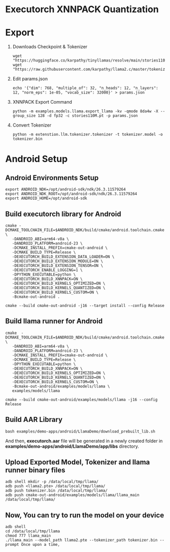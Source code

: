 # Executorch XNNPACK Quantization

# Export 
1. Downloads Checkpoint & Tokenizer
    ```
    wget "https://huggingface.co/karpathy/tinyllamas/resolve/main/stories110M.pt"
    wget "https://raw.githubusercontent.com/karpathy/llama2.c/master/tokenizer.model"
    ```
2. Edit params.json
    ```
    echo '{"dim": 768, "multiple_of": 32, "n_heads": 12, "n_layers": 12, "norm_eps": 1e-05, "vocab_size": 32000}' > params.json
    ```
3. XNNPACK Export Command
   
    ```
    python -m examples.models.llama.export_llama -kv -qmode 8da4w -X --group_size 128 -d fp32 -c stories110M.pt -p params.json
    ```
4. Convert Tokenizer
    ```
    python -m extenstion.llm.tokenizer.tokenizer -t tokenizer.model -o tokenizer.bin
    ```

# Android Setup
## Android Environments Setup
```
export ANDROID_NDK=/opt/android-sdk/ndk/26.3.11579264
export ANDROID_NDK_ROOT=/opt/android-sdk/ndk/26.3.11579264
export ANDROID_HOME=/opt/android-sdk
```

## Build executorch library for Android
 ```
 cmake -DCMAKE_TOOLCHAIN_FILE=$ANDROID_NDK/build/cmake/android.toolchain.cmake \
    -DANDROID_ABI=arm64-v8a \
    -DANDROID_PLATFORM=android-23 \
    -DCMAKE_INSTALL_PREFIX=cmake-out-android \
    -DCMAKE_BUILD_TYPE=Release \
    -DEXECUTORCH_BUILD_EXTENSION_DATA_LOADER=ON \
    -DEXECUTORCH_BUILD_EXTENSION_MODULE=ON \
    -DEXECUTORCH_BUILD_EXTENSION_TENSOR=ON \
    -DEXECUTORCH_ENABLE_LOGGING=1 \
    -DPYTHON_EXECUTABLE=python \
    -DEXECUTORCH_BUILD_XNNPACK=ON \
    -DEXECUTORCH_BUILD_KERNELS_OPTIMIZED=ON \
    -DEXECUTORCH_BUILD_KERNELS_QUANTIZED=ON \
    -DEXECUTORCH_BUILD_KERNELS_CUSTOM=ON \
    -Bcmake-out-android .

cmake --build cmake-out-android -j16 --target install --config Release
 ```

 ## Build llama runner for Android
 ```
 cmake  -DCMAKE_TOOLCHAIN_FILE=$ANDROID_NDK/build/cmake/android.toolchain.cmake \
    -DANDROID_ABI=arm64-v8a \
    -DANDROID_PLATFORM=android-23 \
    -DCMAKE_INSTALL_PREFIX=cmake-out-android \
    -DCMAKE_BUILD_TYPE=Release \
    -DPYTHON_EXECUTABLE=python \
    -DEXECUTORCH_BUILD_XNNPACK=ON \
    -DEXECUTORCH_BUILD_KERNELS_OPTIMIZED=ON \
    -DEXECUTORCH_BUILD_KERNELS_QUANTIZED=ON \
    -DEXECUTORCH_BUILD_KERNELS_CUSTOM=ON \
    -Bcmake-out-android/examples/models/llama \
    examples/models/llama

cmake --build cmake-out-android/examples/models/llama -j16 --config Release
 ```

## Build AAR Library
```
bash examples/demo-apps/android/LlamaDemo/download_prebuilt_lib.sh
```
And then, **executorch.aar** file will be generated in a newly created folder in **examples/demo-apps/android/LlamaDemo/app/libs** directory.

## Upload Exported Model, Tokenizer and llama runner binary files
```
adb shell mkdir -p /data/local/tmp/llama/
adb push <llama2.pte> /data/local/tmp/llama/
adb push tokenizer.bin /data/local/tmp/llama/
adb push cmake-out-android/examples/models/llama/llama_main /data/local/tmp/llama/
```

## Now, You can try to run the model on your device
```
adb shell
cd /data/local/tmp/llama
chmod 777 llama_main
./llama_main --model_path llama2.pte --tokenizer_path tokenizer.bin --prompt Once upon a time, 
```